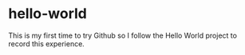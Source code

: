 # hello-world
This is my first time to try Github so I follow the Hello World project to record this experience.
